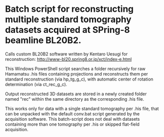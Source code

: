 # Batch script for reconstructing multiple standard tomography datasets acquired at SPring-8 beamline BL20B2.

Calls custom BL20B2 software written by Kentaro Uesugi for reconstruction:
http://www-bl20.spring8.or.jp/xct/index-e.html

This Windows PowerShell script searches a folder recursively for raw Hamamatsu .his files containing projections and reconstructs them per standard reconstruction (via hp_tg_g_c), with automatic center of rotation determination (via ct_rec_g_c).

Output reconstructed 3D datasets are stored in a newly created folder named "rec" within the same directory as the corresponding .his file.

This works only for data with a single standard tomography per .his file, that can be unpacked with the default conv.bat script generated by the acquisition software. This batch-script does not deal with datasets containing more than one tomography per .his or skipped flat-field acquisition.